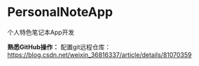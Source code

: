 # PersonalNoteApp
个人特色笔记本App开发


**熟悉GitHub操作：**
配置git远程仓库：https://blog.csdn.net/weixin_36816337/article/details/81070359
